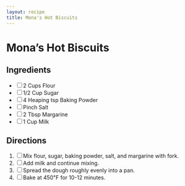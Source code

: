 ```yaml
---
layout: recipe
title: Mona's Hot Biscuits
---
```


<h1>Mona’s Hot Biscuits</h1>

<section class="ingredients">
<h2>Ingredients</h2>
<ul class="ingredient-list">
<li><label><input type="checkbox">2 Cups Flour</label></li>
<li><label><input type="checkbox">1/2 Cup Sugar</label></li>
<li><label><input type="checkbox">4 Heaping tsp Baking Powder</label></li>
<li><label><input type="checkbox">Pinch Salt</label></li>
<li><label><input type="checkbox">2 Tbsp Margarine</label></li>
<li><label><input type="checkbox">1 Cup Milk</label></li>
</ul>
</section>

<section class="directions">
<h2>Directions</h2>
<ol class="direction-list">
<li><label><input type="checkbox">Mix flour, sugar, baking powder, salt, and margarine with fork.</label></li>
<li><label><input type="checkbox">Add milk and continue mixing.</label></li>
<li><label><input type="checkbox">Spread the dough roughly evenly into a pan.</label></li>
<li><label><input type="checkbox">Bake at 450℉ for 10-12 minutes.</label></li>
</ol>
</section>
